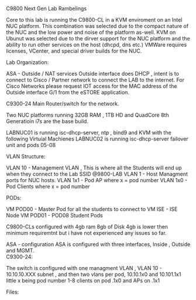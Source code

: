 C9800 Next Gen Lab Rambelings

Core to this lab is running the C9800-CL in a KVM enviroment on an Intel NUC platform.   This combination was selected due to the compact nature of the NUC and the low power and noise of the platform as-well.  KVM on Ubunut was selected due to the dirver support for the NUC platform and the ability to run other services on the host (dhcpd, dns etc.) VMWare requires licenses, VCenter, and special driver builds for the NUC. 

Lab Organization:

ASA - Outside / NAT services Outside interface does DHCP , intent is to connect to Cisco / Partner network to connect the LAB to the internet.  For Cisco Networks please request IOT access for the MAC address of the Outside interface G/1 from the eSTORE application. 

C9300-24 Main Router/switch for the network.  

Two NUC platforms running 32GB RAM , 1TB HD and QuadCore 8th Generatioin i7s are the base build.  

LABNUC01 is running isc-dhcp-server, ntp , bind9 and KVM with the following Virtuial Machienes 
LABNUC02 is running isc-dhcp-server failover unit and pods 05-08 

VLAN Structure: 

VLAN 10 - Management VLAN , This is where all the Students will end up when they connect to the Lab SSID @9800-LAB 
VLAN 1 - Host Managment ports for NUC hosts. 
VLAN 1x1 - Pod AP where x = pod number
VLAN 1x0 - Pod Clients where x = pod number 

PODs: 

VM POD00 - Master Pod for all the students to connect to 
VM ISE - ISE Node
VM POD01 - POD08  Student Pods 


C9800-CLs configured with 4gb ram 8gb of Disk 4gb is lower then minimum requiremtnt but i have not experienced any issues so far.   

ASA - configuration
ASA is configured with three interfaces, Inside , Outside and MGMT.   
C9300-24:

The switch is configured with one managment VLAN , VLAN 10 - 10.10.10.XXX subnet , and then two vlans per pod, 10.10.1x0 and 10.101.1x1 little x being pod number 1-8  clients on pod .1x0 and APs on .1x1 

Files: 
